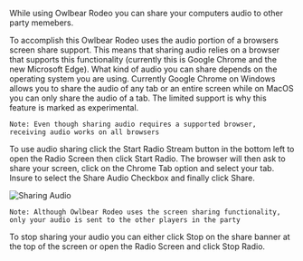 While using Owlbear Rodeo you can share your computers audio to other party memebers.

To accomplish this Owlbear Rodeo uses the audio portion of a browsers screen share support. This means that sharing audio relies on a browser that supports this functionality (currently this is Google Chrome and the new Microsoft Edge). What kind of audio you can share depends on the operating system you are using. Currently Google Chrome on Windows allows you to share the audio of any tab or an entire screen while on MacOS you can only share the audio of a tab. The limited support is why this feature is marked as experimental.

`Note: Even though sharing audio requires a supported browser, receiving audio works on all browsers`

To use audio sharing click the Start Radio Stream button in the bottom left to open the Radio Screen then click Start Radio. The browser will then ask to share your screen, click on the Chrome Tab option and select your tab. Insure to select the Share Audio Checkbox and finally click Share.

![Sharing Audio](sharingAudio)

`Note: Although Owlbear Rodeo uses the screen sharing functionality, only your audio is sent to the other players in the party`

To stop sharing your audio you can either click Stop on the share banner at the top of the screen or open the Radio Screen and click Stop Radio.
